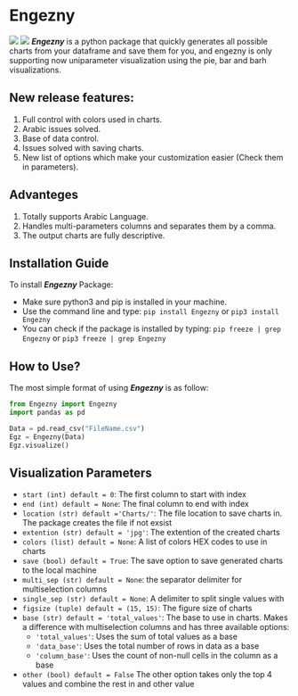 # Engezny
[![](https://img.shields.io/github/license/sourcerer-io/hall-of-fame.svg?colorB=ff0000)](https://github.com/akshaybahadur21/Facial-Recognition-using-Facenet/blob/master/LICENSE.txt)  [![](https://img.shields.io/badge/Mohammed-Saleh-org.svg?colorB=ff0000)](https://mohammedsaleh.org/programming)
***Engezny*** is a python package that quickly generates all possible charts from your dataframe and save them for you, and engezny is only supporting now uniparameter visualization using the pie, bar and barh visualizations.

## New release features:
1. Full control with colors used in charts.
2. Arabic issues solved.
4. Base of data control.
5. Issues solved with saving charts.
6. New list of options which make your customization easier (Check them in parameters).

## Advanteges
1. Totally supports Arabic Language.
2. Handles multi-parameters columns and separates them by a comma.
3. The output charts are fully descriptive.

## Installation Guide
To install ***Engezny*** Package:
- Make sure python3 and pip is installed in your machine.
- Use the command line and type: `pip install Engezny` or `pip3 install Engezny`
- You can check if the package is installed by typing: `pip freeze | grep Engezny` or `pip3 freeze | grep Engezny`

## How to Use?
The most simple format of using ***Engezny*** is as follow:
```python
from Engezny import Engezny
import pandas as pd

Data = pd.read_csv("FileName.csv")
Egz = Engezny(Data)
Egz.visualize()
```

## Visualization Parameters
- `start (int) default = 0`: The first column to start with index
- `end (int) default = None`: The final column to end with index
- `location (str) default ='Charts/'`: The file location to save charts in. The package creates the file if not exsist
- `extention (str) default = 'jpg'`: The extention of the created charts
- `colors (list) default = None`: A list of colors HEX codes to use in charts
- `save (bool) default = True`: The save option to save generated charts to the local machine
- `multi_sep (str) default = None`: the separator delimiter for multiselection columns
- `single_sep (str) default = None`: A delimiter to split single values with
- `figsize (tuple) default = (15, 15)`: The figure size of charts
- `base (str) default = 'total_values'`: The base to use in charts. Makes a difference with multiselection columns and has three available options:
    - `'total_values'`: Uses the sum of total values as a base
    - `'data_base'`: Uses the total number of rows in data as a base
    - `'column_base'`: Uses the count of non-null cells in the column as a base
- `other (bool) default = False` The other option takes only the top 4 values and combine the rest in and other value
